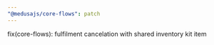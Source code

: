 ```yaml
---
"@medusajs/core-flows": patch
---
```


fix(core-flows): fulfilment cancelation with shared inventory kit item
